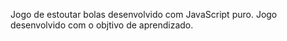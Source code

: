 Jogo de estoutar bolas desenvolvido com JavaScript puro. Jogo desenvolvido com o objtivo de aprendizado.